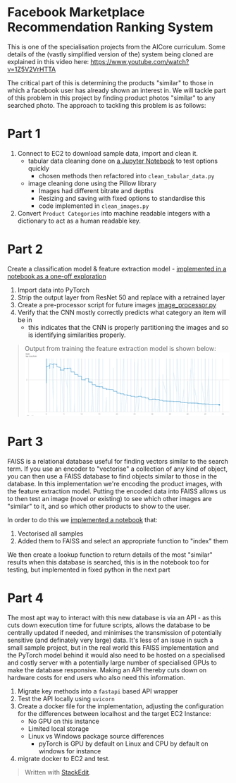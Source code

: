 
# Facebook Marketplace Recommendation Ranking System

This is one of the specialisation projects from the AICore curriculum. Some details of the (vastly simplified version of the) system being cloned are explained in this video here: https://www.youtube.com/watch?v=1Z5V2VrHTTA

The critical part of this is determining the products "similar" to those in which a facebook user has already shown an interest in. We will tackle part of this problem in this project by finding product photos "similar" to any searched photo. The approach to tackling this problem is as follows:  
# Part 1

1) Connect to EC2 to download sample data, import and clean it.
	- tabular data cleaning done on [a Jupyter Notebook](https://github.com/MartinKlefas/facebook-marketplaces-recommendation-ranking-system/blob/fa2934bf4db916fd06c2b923ba89367a97ad098a/Data_Import_&_Clean.ipynb) to test options quickly
		- chosen methods then refactored into `clean_tabular_data.py`
	- image cleaning done using the Pillow library
		- Images had different bitrate and depths
		- Resizing and saving with fixed options to standardise this
		- code implemented in `clean_images.py`
2) Convert `Product Categories` into machine readable integers with a dictionary to act as a human readable key.

# Part 2
Create a classification model & feature extraction model - [implemented in a notebook as a one-off exploration](https://github.com/MartinKlefas/facebook-marketplaces-recommendation-ranking-system/blob/main/retrain.ipynb)
1) Import data into PyTorch
2) Strip the output layer from ResNet 50 and replace with a retrained layer
3) Create a pre-processor script for future images [image_processor.py](https://github.com/MartinKlefas/facebook-marketplaces-recommendation-ranking-system/blob/main/image_processor.py)
4) Verify that the CNN mostly correctly predicts what category an item will be in
   - this indicates that the CNN is properly partitioning the images and so is identifying similarities properly.

>Output from training the feature extraction model is shown below:
>![error graph levelling out with epoch](Tensorboard.PNG)


# Part 3
FAISS is a relational database useful for finding vectors similar to the search term. If you use an encoder to "vectorise" a collection of any kind of object, you can then use a FAISS database to find objects similar to those in the database. In this implementation we're encoding the product images, with the feature extraction model. Putting the encoded data into FAISS allows us to then test an image (novel or existing) to see which other images are "similar" to it, and so which other products to show to the user.

In order to do this we [implemented a notebook](https://github.com/MartinKlefas/facebook-marketplaces-recommendation-ranking-system/blob/main/faiss.ipynb) that:
1. Vectorised all samples
2. Added them to FAISS and select an appropriate function to "index" them


We then create a lookup function to return details of the most "similar" results when this database is searched, this is in the notebook too for testing, but implemented in fixed python in the next part

# Part 4
The most apt way to interact with this new database is via an API - as this cuts down execution time for future scripts, allows the database to be centrally updated if needed, and minimises the transmission of potentially sensitive (and definately very large) data.
It's less of an issue in such a small sample project, but in the real world this FAISS implementation and the PyTorch model behind it would also need to be hosted on a specialised and costly server with a potentially large number of specialised GPUs to make the database responsive. Making an API thereby cuts down on hardware costs for end users who also need this information.

1) Migrate key methods into a `fastapi` based API wrapper
2) Test the API locally using `uvicorn`
3) Create a docker file for the implementation, adjusting the configuration for the differences between localhost and the target EC2 Instance:
    - No GPU on this instance
    - Limited local storage
    - Linux vs Windows package source differences
        - pyTorch is GPU by default on Linux and CPU by default on windows for instance
4) migrate docker to EC2 and test.
 
> Written with [StackEdit](https://stackedit.io/).